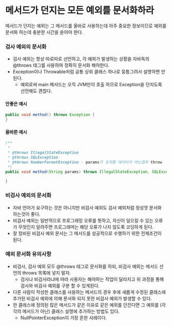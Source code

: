 # 메서드가 던지는 모든 예외를 문서화하라
메서드가 던지는 예외는 그 메서드를 올바로 사용하는데 아주 중요한 정보이므로 예외를 문서화 하는데 충분한 시간을 쏟아야 한다.


### 검사 예외의 문서화
- 검사 예외는 항상 따로따로 선언하고, 각 예외가 발생하는 상황을 자바독의 @throws 태그를 사용하여 정확히 문서화 해야한다.
- Exception이나 Throwable처럼 공통 상위 클래스 하나로 뭉틍그려서 설명하면 안된다.
    - 예외로써 main 메서드는 오직 JVM만이 호출 하므로 Exception을 던지도록 선언해도 괜찮다.
#### 안좋은 예시
````java
public void method() throws Exception {
}
````

#### 올바른 예시
````java
/**
 *
 * @throws IllegalStateException
 * @throws SQLException
 * @throws NumberFormatException - params가 숫자형 데이터가 아닌경우 throw
 */
public void method(String params) throws IllegalStateException, SQLException, NumberFormatException {
  
}
````

### 비검사 예외의 문서화
- 자바 언어가 요구하는 것은 아니지만 비검사 예외도 검사 예외처럼 정성껏 문서화 하는것이 좋다.
- 비검사 예외는 일반적으로 프로그래밍 오류를 뜻하고, 자신이 일으킬 수 있는 오류가 무엇인지 알려주면 프로그래머는 해당 오류가 나지 않도록 코딩하게 된다.
- 잘 정비된 비검사 예외 문서는 그 메서드를 성공적으로 수행하기 위한 전제조건이 된다.

### 예외 문서화 유의사항
- 비검사, 검사 예외 모두 @throws 태그로 문서화를 하되, 비검사 예외는 메서드 선언의 throws 목록에 넣지 말자.
    - 검사냐 비검사라냐에 따라 사용자는 해야하는 작업이 달라지고 위 과정을 통해 검사와 비검사 예외를 구분 할 수 있게된다.
- 다른 사람이 작성한 클래스를 사용하는 메서드의 경우 후에 새롭게 수정된 클래스에 추가된 비검사 예외에 의해 문서화 되지 못한 비검사 예외가 발생할 수 있다.
- 한 클래스에 정의된 많은 메서드가 같은 이유로 같은 예외를 던진다면 그 예외를 (각각의 메서드가 아닌) 클래스 설명에 추가하는 방법도 있다.
    - NullPointerException이 가장 흔한 사례이다.

